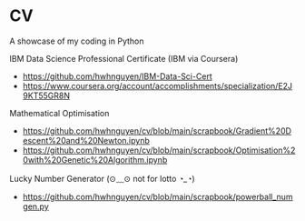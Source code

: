 # CV

A showcase of my coding in Python

IBM Data Science Professional Certificate (IBM via Coursera)
* https://github.com/hwhnguyen/IBM-Data-Sci-Cert
* https://www.coursera.org/account/accomplishments/specialization/E2J9KT55GR8N

Mathematical Optimisation
* https://github.com/hwhnguyen/cv/blob/main/scrapbook/Gradient%20Descent%20and%20Newton.ipynb
* https://github.com/hwhnguyen/cv/blob/main/scrapbook/Optimisation%20with%20Genetic%20Algorithm.ipynb

Lucky Number Generator (⊙﹏⊙ not for lotto ◔_◔)
* https://github.com/hwhnguyen/cv/blob/main/scrapbook/powerball_numgen.py
